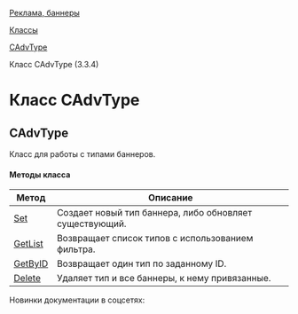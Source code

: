 [Реклама, баннеры](/api_help/advertising/index.php)

[Классы](/api_help/advertising/classes/index.php)

[CAdvType](/api_help/advertising/classes/cadvtype/index.php)

Класс CAdvType (3.3.4)

Класс CAdvType
==============

CAdvType
--------

Класс для работы с типами баннеров.

#### Методы класса

| Метод | Описание |
| --- | --- |
| [Set](/api_help/advertising/classes/cadvtype/set.php) | Создает новый тип баннера, либо обновляет существующий. |
| [GetList](/api_help/advertising/classes/cadvtype/getlist.php) | Возвращает список типов с использованием фильтра. |
| [GetByID](/api_help/advertising/classes/cadvtype/getbyid.php) | Возвращает один тип по заданному ID. |
| [Delete](/api_help/advertising/classes/cadvtype/delete.php) | Удаляет тип и все баннеры, к нему привязанные. |

Новинки документации в соцсетях: